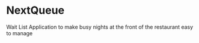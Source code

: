# NextQueue
Wait List Application to make busy nights at the front of the restaurant easy to manage
